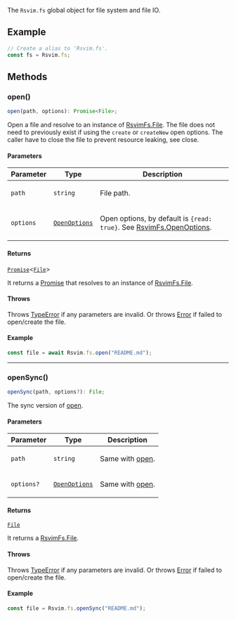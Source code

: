 The `Rsvim.fs` global object for file system and file IO.

## Example

```javascript
// Create a alias to 'Rsvim.fs'.
const fs = Rsvim.fs;
```

## Methods

### open()

```ts
open(path, options): Promise<File>;
```

Open a file and resolve to an instance of [RsvimFs.File](../namespaces/RsvimFs/classes/File.md). The file does not need to previously exist if using the `create` or `createNew` open options.
The caller have to close the file to prevent resource leaking, see close.

#### Parameters

<table>
<thead>
<tr>
<th>Parameter</th>
<th>Type</th>
<th>Description</th>
</tr>
</thead>
<tbody>
<tr>
<td>

`path`

</td>
<td>

`string`

</td>
<td>

File path.

</td>
</tr>
<tr>
<td>

`options`

</td>
<td>

[`OpenOptions`](../namespaces/RsvimFs/type-aliases/OpenOptions.md)

</td>
<td>

Open options, by default is `{read: true}`. See [RsvimFs.OpenOptions](../namespaces/RsvimFs/type-aliases/OpenOptions.md).

</td>
</tr>
</tbody>
</table>

#### Returns

[`Promise`](https://developer.mozilla.org/docs/Web/JavaScript/Reference/Global_Objects/Promise)\<[`File`](../namespaces/RsvimFs/classes/File.md)\>

It returns a [Promise](https://developer.mozilla.org/docs/Web/JavaScript/Reference/Global_Objects/Promise) that resolves to an instance of [RsvimFs.File](../namespaces/RsvimFs/classes/File.md).

#### Throws

Throws [TypeError](https://developer.mozilla.org/docs/Web/JavaScript/Reference/Global_Objects/TypeError) if any parameters are invalid. Or throws [Error](https://developer.mozilla.org/docs/Web/JavaScript/Reference/Global_Objects/Error) if failed to open/create the file.

#### Example

```javascript
const file = await Rsvim.fs.open("README.md");
```

***

### openSync()

```ts
openSync(path, options?): File;
```

The sync version of [open](#open).

#### Parameters

<table>
<thead>
<tr>
<th>Parameter</th>
<th>Type</th>
<th>Description</th>
</tr>
</thead>
<tbody>
<tr>
<td>

`path`

</td>
<td>

`string`

</td>
<td>

Same with [open](#open).

</td>
</tr>
<tr>
<td>

`options?`

</td>
<td>

[`OpenOptions`](../namespaces/RsvimFs/type-aliases/OpenOptions.md)

</td>
<td>

Same with [open](#open).

</td>
</tr>
</tbody>
</table>

#### Returns

[`File`](../namespaces/RsvimFs/classes/File.md)

It returns a [RsvimFs.File](../namespaces/RsvimFs/classes/File.md).

#### Throws

Throws [TypeError](https://developer.mozilla.org/docs/Web/JavaScript/Reference/Global_Objects/TypeError) if any parameters are invalid. Or throws [Error](https://developer.mozilla.org/docs/Web/JavaScript/Reference/Global_Objects/Error) if failed to open/create the file.

#### Example

```javascript
const file = Rsvim.fs.openSync("README.md");
```
